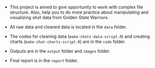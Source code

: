 * This project is aimed to give opportunity to work with complex file structure. Also, help you to do more practice about manipulating and visualizing shot data from Golden State Warriors.

* All raw data and cleaned data is located in the `data` folder.

* The codes for cleaning data (`make-shots-data-script.R`) and creating charts (`make-shot-charts-script.R`) are in the `code` folder.

* Outputs are in the `output` folder and `images` folder.

* Final report is in the `report` folder.